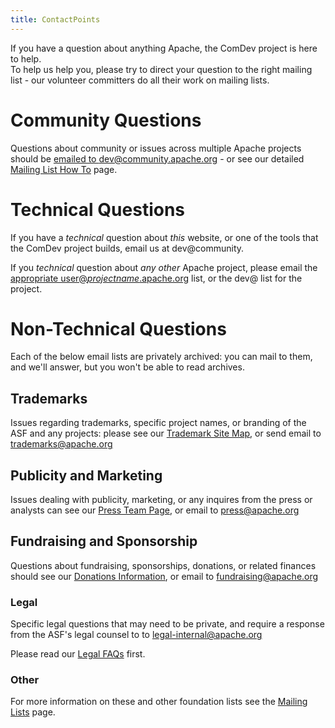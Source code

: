 ```yaml
---
title: ContactPoints
---
```


If you have a question about anything Apache, the ComDev project is here to help.  
To help us help you, please try to direct your question to the right mailing list - our 
volunteer committers do all their work on mailing lists.

# Community Questions

Questions about community or issues across multiple Apache projects should 
be [emailed to dev@community.apache.org](mailto:dev@community.apache.org?subject=New-Contact-Question) - or see our detailed [Mailing List How To](//community.apache.org/lists.html) page.

# Technical Questions

If you have a *technical* question about *this* website, or one of the tools that 
the ComDev project builds, email us at dev@community.

If you *technical* question about *any other* Apache project, please email 
the [appropriate user@*projectname*.apache.org](/lists.html) list, or the dev@ list for 
the project.

# Non-Technical Questions

Each of the below email lists are privately archived: you can mail to them, and 
we'll answer, but you won't be able to read archives.

<a name="ContactPoints-Trademarks"></a>
## Trademarks

Issues regarding trademarks, specific project names, or branding of the
ASF and any projects: please see our [Trademark Site Map](//www.apache.org/foundation/marks/resources), 
or send email to [trademarks@apache.org](mailto:trademarks@apache.org)


<a name="ContactPoints-PublicityandMarketing"></a>
## Publicity and Marketing

Issues dealing with publicity, marketing, or any inquires from the
press or analysts can see our [Press Team Page](https://www.apache.org/press/),
 or email to [press@apache.org](mailto:press@apache.org)

<a name="ContactPoints-FundraisingandSponsorship"></a>
## Fundraising and Sponsorship

Questions about fundraising, sponsorships, donations, or related
finances should see our [Donations Information](//www.apache.org/foundation/contributing.html),
or email to [fundraising@apache.org](mailto:fundraising@apache.org)

<a name="ContactPoints-Legal"></a>
### Legal

Specific legal questions that may need to be private, and require a
response from the ASF's legal counsel to to 
[legal-internal@apache.org](mailto:legal-internal@apache.org)

Please read our [Legal FAQs](https://www.apache.org/legal/#user-links) first.

<a name="ContactPoints-Other"></a>
### Other

For more information on these and other foundation lists see the [Mailing Lists](http://www.apache.org/foundation/mailinglists.html)
 page.
